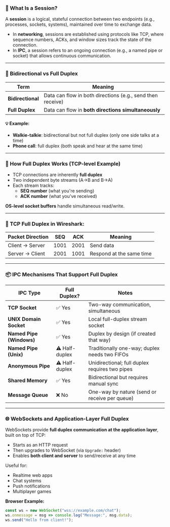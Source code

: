 ### 🔹 What Is a Session?

A **session** is a logical, stateful connection between two endpoints (e.g., processes, sockets, systems), maintained over time to exchange data.

- In **networking**, sessions are established using protocols like TCP, where sequence numbers, ACKs, and window sizes track the state of the connection.
- In **IPC**, a session refers to an ongoing connection (e.g., a named pipe or socket) that allows continuous communication.

---
### 🔁 Bidirectional vs Full Duplex

| Term              | Meaning                                                    |
| ----------------- | ---------------------------------------------------------- |
| **Bidirectional** | Data can flow in both directions (e.g., send then receive) |
| **Full Duplex**   | Data can flow in **both directions simultaneously**        |
#### 💡 Example:
- **Walkie-talkie**: bidirectional but not full duplex (only one side talks at a time)
- **Phone call**: full duplex (both speak and hear at the same time)

---
### 🔧 How Full Duplex Works (TCP-level Example)

- TCP connections are inherently **full duplex**
- Two independent byte streams (A→B and B→A)
- Each stream tracks:
  - **SEQ number** (what you're sending)
  - **ACK number** (what you've received)

**OS-level socket buffers** handle simultaneous read/write.

---
### 🧪 TCP Full Duplex in Wireshark:

| Packet Direction | SEQ  | ACK  | Meaning |
|------------------|------|------|---------|
| Client → Server  | 1001 | 2001 | Send data |
| Server → Client  | 2001 | 1001 | Respond at the same time |

---
### 📦 IPC Mechanisms That Support Full Duplex

| IPC Type                 | Full Duplex?   | Notes                                          |
| ------------------------ | -------------- | ---------------------------------------------- |
| **TCP Socket**           | ✅ Yes          | Two-way communication, simultaneous            |
| **UNIX Domain Socket**   | ✅ Yes          | Local full-duplex stream socket                |
| **Named Pipe (Windows)** | ✅ Yes          | Duplex by design (if created that way)         |
| **Named Pipe (Unix)**    | ⚠️ Half-duplex | Traditionally one-way; duplex needs two FIFOs  |
| **Anonymous Pipe**       | ⚠️ Half-duplex | Unidirectional; full duplex requires two pipes |
| **Shared Memory**        | ✅ Yes          | Bidirectional but requires manual sync         |
| **Message Queue**        | ❌ No           | One-way by nature (send or receive per queue)  |

---

### 🌐 WebSockets and Application-Layer Full Duplex

WebSockets provide **full duplex communication at the application layer**, built on top of TCP:

- Starts as an HTTP request
- Then upgrades to WebSocket (via `Upgrade:` header)
- Enables **both client and server** to send/receive at any time

Useful for:
- Realtime web apps
- Chat systems
- Push notifications
- Multiplayer games

**Browser Example:**

```js
const ws = new WebSocket("wss://example.com/chat");
ws.onmessage = msg => console.log("Message:", msg.data);
ws.send("Hello from client!");
